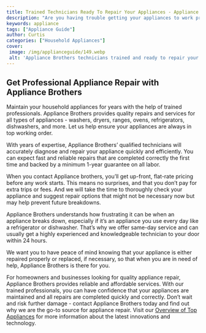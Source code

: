 ```yaml
---
title: Trained Technicians Ready To Repair Your Appliances - Appliance Brothers
description: "Are you having trouble getting your appliances to work properly Dont worry the Applia"
keywords: appliance
tags: ["Appliance Guide"]
author: Curtis
categories: ["Household Appliances"]
cover: 
 image: /img/applianceguide/149.webp
 alt: 'Appliance Brothers technicians trained and ready to repair your appliances'
---
```

## Get Professional Appliance Repair with Appliance Brothers
Maintain your household appliances for years with the help of trained professionals. Appliance Brothers provides quality repairs and services for all types of appliances - washers, dryers, ranges, ovens, refrigerators, dishwashers, and more. Let us help ensure your appliances are always in top working order.

With years of expertise, Appliance Brothers’ qualified technicians will accurately diagnose and repair your appliance quickly and efficiently. You can expect fast and reliable repairs that are completed correctly the first time and backed by a minimum 1-year guarantee on all labor. 

When you contact Appliance brothers, you’ll get up-front, flat-rate pricing before any work starts. This means no surprises, and that you don’t pay for extra trips or fees. And we will take the time to thoroughly check your appliance and suggest repair options that might not be necessary now but may help prevent future breakdowns. 

Appliance Brothers understands how frustrating it can be when an appliance breaks down, especially if it’s an appliance you use every day like a refrigerator or dishwasher. That’s why we offer same-day service and can usually get a highly experienced and knowledgeable technician to your door within 24 hours. 

We want you to have peace of mind knowing that your appliance is either repaired properly or replaced, if necessary, so that when you are in need of help, Appliance Brothers is there for you.

For homeowners and businesses looking for quality appliance repair, Appliance Brothers provides reliable and affordable services. With our trained professionals, you can have confidence that your appliances are maintained and all repairs are completed quickly and correctly. Don’t wait and risk further damage - contact Appliance Brothers today and find out why we are the go-to source for appliance repair. Visit our [Overview of Top Appliances](./pages/appliance-overview) for more information about the latest innovations and technology.
